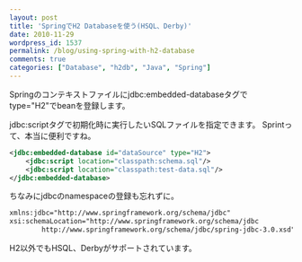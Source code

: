 ```yaml
---
layout: post
title: 'SpringでH2 Databaseを使う(HSQL、Derby)'
date: 2010-11-29
wordpress_id: 1537
permalink: /blog/using-spring-with-h2-database
comments: true
categories: ["Database", "h2db", "Java", "Spring"]
---
```

Springのコンテキストファイルにjdbc:embedded-databaseタグで
type="H2"でbeanを登録します。

jdbc:scriptタグで初期化時に実行したいSQLファイルを指定できます。
Sprintって、本当に便利ですね。

```xml
<jdbc:embedded-database id="dataSource" type="H2">
	<jdbc:script location="classpath:schema.sql"/>
	<jdbc:script location="classpath:test-data.sql"/>
</jdbc:embedded-database>

```

ちなみにjdbcのnamespaceの登録も忘れずに。

```xml
xmlns:jdbc="http://www.springframework.org/schema/jdbc"
xsi:schemaLocation="http://www.springframework.org/schema/jdbc
		http://www.springframework.org/schema/jdbc/spring-jdbc-3.0.xsd">

```

H2以外でもHSQL、Derbyがサポートされています。
